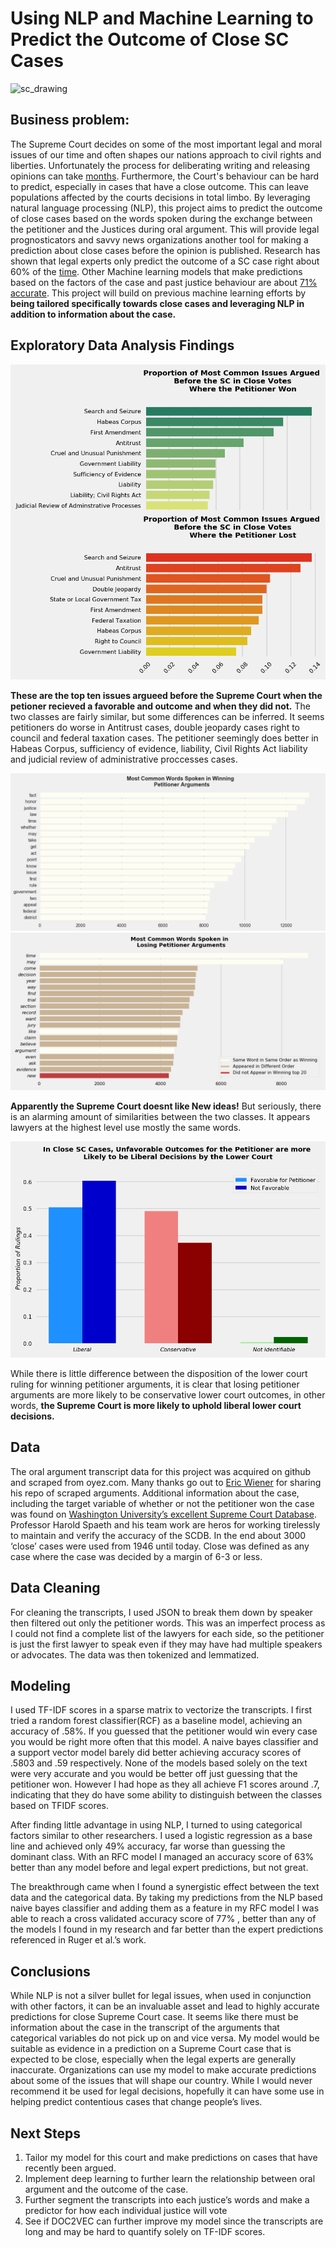 # Using NLP and Machine Learning to Predict the Outcome of Close SC Cases
![sc_drawing](http://www.scotusdaily.com/wp-content/uploads/2017/12/xSC170626wide.jpg)
## Business problem:

The Supreme Court decides on some of the most important legal and moral issues of our time and often shapes our nations approach to civil rights and liberties. Unfortunately the process for deliberating writing and releasing opinions can take [months](https://www.supremecourt.gov/about/procedures.aspx). Furthermore, the Court's behaviour can be hard to predict, especially in cases that have a close outcome. This can leave populations affected by the courts decisions in total limbo. By leveraging natural language processing (NLP), this project aims to predict the outcome of close cases based on the words spoken during the exchange between the petitioner and the Justices during oral argument. This will provide legal prognosticators and savvy news organizations another tool for making a prediction about close cases before the opinion is published. Research has shown that legal experts only predict the outcome of a SC case right about 60% of the [time](https://www.jstor.org/stable/4099370?seq=1). Other Machine learning models that make predictions based on the factors of the case and past justice behaviour are about [71% accurate](https://journals.plos.org/plosone/article?id=10.1371/journal.pone.0174698#sec006). This project will build on previous machine learning efforts by **being tailored specifically towards close cases 
and leveraging  NLP in addition to information about the case.** 

## Exploratory Data Analysis Findings

![img](https://github.com/acoco10/supreme_court_predictor/blob/main/images/Common-issues.png)

**These are the top ten issues argueed before the Supreme Court when the petioner recieved a favorable and outcome and when they did not.** The two classes are fairly similar, but some differences can be inferred. It seems petitioners do worse in Antitrust cases, double jeopardy cases right to council and federal taxation cases. The petitioner seemingly does better in Habeas Corpus, sufficiency of evidence, liability, Civil Rights Act liability and judicial review of administrative proccesses cases.

![img](https://github.com/acoco10/supreme_court_predictor/blob/main/images/winningwords.png)
![img](https://github.com/acoco10/supreme_court_predictor/blob/main/images/wordslosing.png)

**Apparently the Supreme Court doesnt like New ideas!** But seriously, there is an alarming amount of similarities between the two classes. It appears lawyers at the highest level use mostly the same words. 

![img](https://github.com/acoco10/supreme_court_predictor/blob/main/images/lcdisposition.png)

While there is little difference between the disposition of the lower court ruling for winning petitioner arguments, it is clear that losing petitioner arguments are more likely to be conservative lower court outcomes, in other words, **the Supreme Court is more likely to uphold liberal lower court decisions.**

## Data 

The oral argument transcript data for this project was acquired on github and scraped from oyez.com. Many thanks go out to [Eric Wiener](https://github.com/EricWiener) for sharing his repo of scraped arguments. Additional information about the case, including the target variable of whether or not the petitioner won the case was found on [Washington University’s excellent Supreme Court Database](http://scdb.wustl.edu/). Professor Harold Spaeth and his team work are heros for working tirelessly to maintain and verify the accuracy of the SCDB. In the end about 3000 ‘close’ cases were used from 1946 until today. Close was defined as any case where the case was decided by a margin of 6-3 or less. 

## Data Cleaning

For cleaning the transcripts, I used JSON to break them down by speaker then filtered out only the petitioner words. This was an imperfect process as I could not find a complete list of the lawyers for each side, so the petitioner is just the first lawyer to speak even if they may have had multiple speakers or advocates. The data was then tokenized and lemmatized. 

## Modeling

I used TF-IDF scores in a sparse matrix to vectorize the transcripts. I first tried a random forest classifier(RCF) as a baseline model, achieving an accuracy of .58%. If you guessed that the petitioner would win every case you would be right more often that this model. A naive bayes classifier and a support vector model barely did better achieving accuracy scores of .5803 and .59 respectively. None of the models based solely on the text were very accurate and you would be better off just guessing that the petitioner won. However I had hope as they all achieve F1 scores around .7, indicating that they do have some ability to distinguish between the classes based on TFIDF scores. 

After finding little advantage in using NLP, I turned to using categorical factors similar to other researchers. I used a logistic regression as a base line and achieved only 49% accuracy, far worse than guessing the dominant class. With an RFC model I managed an accuracy score of 63% better than any model before and legal expert predictions, but not great.

The breakthrough came when I found a synergistic effect between the text data and the categorical data. By taking my predictions from the NLP based naive bayes classifier and adding them as a feature in my RFC model I was able to reach a cross validated accuracy score of 77% , better than any of the models I found in my research and far better than the expert predictions referenced in Ruger et al.’s work. 

## Conclusions 

While NLP is not a silver bullet for legal issues, when used in conjunction with other factors, it can be an invaluable asset and lead to highly accurate predictions for close Supreme Court case. It seems like there must be information about the case in the transcript of the arguments that categorical variables do not pick up on and vice versa.  My model would be suitable as evidence in a prediction on a Supreme Court case that is expected to be close, especially when the legal experts are generally inaccurate. Organizations can use my model to make accurate predictions about some of the issues that will shape our country. While I would never recommend it be used for legal decisions, hopefully it can have some use in helping predict contentious cases that change people’s lives. 

## Next Steps 

1. Tailor my model for this court and make predictions on cases that have recently been argued.
2. Implement deep learning to further learn the relationship between oral argument and the outcome of the case.
3. Further segment the transcripts into each justice’s words and make a predictor for how each individual justice will vote 
4. See if DOC2VEC can further improve my model since the transcripts are long and may be hard to quantify solely on TF-IDF scores. 

